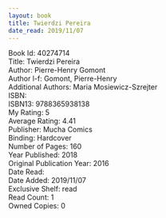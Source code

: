 ```yaml
---
layout: book
title: Twierdzi Pereira
date_read: 2019/11/07
---
```


Book Id: 40274714<br />
Title: Twierdzi Pereira<br />
Author: Pierre-Henry Gomont<br />
Author l-f: Gomont, Pierre-Henry<br />
Additional Authors: Maria Mosiewicz-Szrejter<br />
ISBN: <br />
ISBN13: 9788365938138<br />
My Rating: 5<br />
Average Rating: 4.41<br />
Publisher: Mucha Comics<br />
Binding: Hardcover<br />
Number of Pages: 160<br />
Year Published: 2018<br />
Original Publication Year: 2016<br />
Date Read: <br />
Date Added: 2019/11/07<br />
Exclusive Shelf: read<br />
Read Count: 1<br />
Owned Copies: 0<br />

